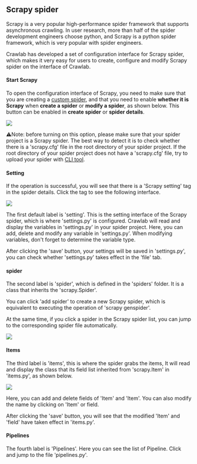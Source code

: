 ## Scrapy spider

Scrapy is a very popular high-performance spider framework that supports asynchronous crawling. In user research, more than half of the spider development engineers choose python, and Scrapy is a python spider framework, which is very popular with spider engineers.

Crawlab has developed a set of configuration interface for Scrapy spider, which makes it very easy for users to create, configure and modify Scrapy spider on the interface of Crawlab.

#### Start Scrapy

To open the configuration interface of Scrapy, you need to make sure that you are creating a [custom spider](./CustomizedSpider.md), and that you need to enable **whether it is Scrapy** when **create a spider** or **modify a spider**, as shown below. This button can be enabled in **create spider** or **spider details**.

![](http://static-docs.crawlab.cn/is-scrapy.png)

⚠️Note: before turning on this option, please make sure that your spider project is a Scrapy spider. The best way to detect it is to check whether there is a 'scrapy.cfg' file in the root directory of your spider project. If the root directory of your spider project does not have a 'scrapy.cfg' file, try to upload your spider with [CLI tool](../SDK/CLI.md).

#### Setting

If the operation is successful, you will see that there is a 'Scrapy setting' tag in the spider details. Click the tag to see the following interface.

![](http://static-docs.crawlab.cn/scrapy-settings-setting.jpg)

The first default label is 'setting'. This is the setting interface of the Scrapy spider, which is where 'settings.py' is configured. Crawlab will read and display the variables in 'settings.py' in your spider project. Here, you can add, delete and modify any variable in 'settings.py'. When modifying variables, don't forget to determine the variable type.

After clicking the 'save' button, your settings will be saved in 'settings.py', you can check whether 'settings.py' takes effect in the 'file' tab.

#### spider

The second label is 'spider', which is defined in the 'spiders' folder. It is a class that inherits the 'scrapy.Spider'.

You can click 'add spider' to create a new Scrapy spider, which is equivalent to executing the operation of 'scrapy genspider'.

At the same time, if you click a spider in the Scrapy spider list, you can jump to the corresponding spider file automatically.

![](http://static-docs.crawlab.cn/scrapy-settings-spiders.png)

#### Items

The third label is 'items', this is where the spider grabs the items, It will read and display the class that its field list inherited from 'scrapy.Item' in 'items.py', as shown below.

![](http://static-docs.crawlab.cn/scrapy-settings-items.png)

Here, you can add and delete fields of 'Item' and 'Item'. You can also modify the name by clicking on 'Item' or field.

After clicking the 'save' button, you will see that the modified 'Item' and 'field' have taken effect in 'items.py'.

#### Pipelines

The fourth label is 'Pipelines'. Here you can see the list of Pipeline. Click and jump to the file 'pipelines.py'.